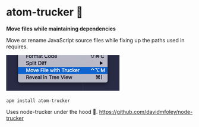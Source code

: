 # atom-trucker 🚚

**Move files while maintaining dependencies**

Move or rename JavaScript source files while fixing up the paths used in requires.

![access via context menu](./screenshot.png)

`apm install atom-trucker`

Uses node-trucker under the hood 🚚. https://github.com/davidmfoley/node-trucker
